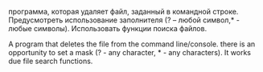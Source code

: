 программа, которая удаляет файл, заданный в командной строке.
Предусмотреть использование заполнителя (? – любой символ,* - любые символы).
Использовать функции поиска файлов.

A program that deletes the file from the command line/console.
there is an opportunity to set a mask (? - any character, * - any characters).
It works due file search functions.
